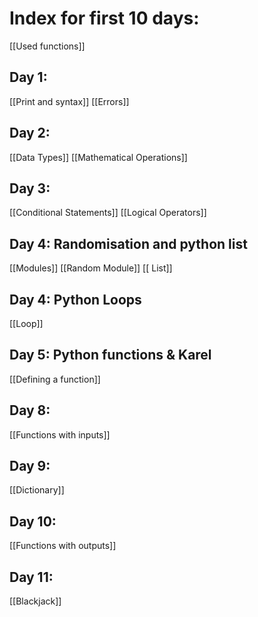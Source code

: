 # Index for first 10 days:
[[Used functions]]
## Day 1:
[[Print and syntax]]
[[Errors]]
## Day 2:
[[Data Types]]
[[Mathematical Operations]]
## Day 3:
[[Conditional Statements]]
[[Logical Operators]]

## Day 4: Randomisation and python list
[[Modules]]
[[Random Module]]
[[ List]]

## Day 4: Python Loops
[[Loop]]

## Day 5: Python functions & Karel
[[Defining a function]]

## Day 8:
[[Functions with inputs]]

## Day 9:
[[Dictionary]]

## Day 10:
[[Functions with outputs]]

## Day 11:
[[Blackjack]]